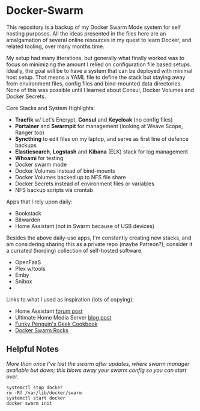 # Docker-Swarm

This repository is a backup of my Docker Swarm Mode system for self hosting purposes. All the ideas presented in the files here are an amalgamation of several online resources in my quest to learn Docker, and related tooling, over many months time.

My setup had many itterations, but generally what finally worked was to focus on minimizing the amount I relied on configuration file based setups.  Ideally, the goal will be to have a system that can be deployed with minimal host setup.  That means a YAML file to define the stack but staying away from environment files, config files and bind-mounted data directories.  None of this was possible until I learned about Consul, Docker Volumes and Docker Secrets.

Core Stacks and System Highlights:

- **Traefik** w/ Let's Encrypt, **Consul** and **Keycloak** (no config files)
- **Portainer** and **Swarmpit** for management (looking at Weave Scope, Ranger too)
- **Syncthing** to edit files on my laptop, and serve as first line of defence backups
- **Elasticsearch**, **Logstash** and **Kibana** (ELK) stack for log management
- **Whoami** for testing
- Docker swarm mode
- Docker Volumes instead of bind-mounts
- Docker Volumes backed up to NFS file share
- Docker Secrets instead of environment files or variables
- NFS backup scripts via crontab

Apps that I rely upon daily:

- Bookstack
- Bitwarden
- Home Assistant (not in Swarm because of USB devices)

Besides the above daily-use apps, I'm constantly creating new stacks, and am considering sharing this as a private repo (maybe Patreon?), consider it a currated (hording) collection of self-hosted software.

- OpenFaaS 
- Plex w/tools 
- Emby
- Snibox
- 

Links to what I used as inspiration (lots of copying):

- Home Assistant [forum post](https://community.home-assistant.io/t/my-docker-stack/43548)
- Ultimate Home Media Server [blog post](https://www.smarthomebeginner.com/docker-home-media-server-2018-basic/)
- [Funky Penguin's Geek Cookbook](https://geek-cookbook.funkypenguin.co.nz/)
- [Docker Swarm Rocks](https://dockerswarm.rocks/)

## Helpful Notes
*More than once I've lost the swarm after updates, where swarm manager available but down; this blows away your swarm config so you can start over.*
```
systemctl stop docker
rm -Rf /var/lib/docker/swarm
systemctl start docker
docker swarm init
```
